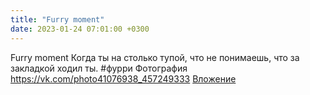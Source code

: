 ```yaml
---
title: "Furry moment"
date: 2023-01-24 07:01:00 +0300
---
```


Furry moment
Когда ты на столько тупой, что не понимаешь, что за закладкой ходил ты.
#фурри
Фотография
<a class="vk-attach" href="https://vk.com/photo41076938_457249333">https://vk.com/photo41076938_457249333</a>
<a class="vk-attach" href="https://vk.com/photo41076938_457249333">Вложение</a>
